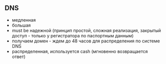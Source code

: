 ## DNS
- медленная
- большая
- must be надежной (принцип простой, сложная реализация, закрытый доступ - только у регистратора по паспортным данным)
- получаем домен - ждем до 48 часов для распределения по системе DNS
- распределенная, используется cash (мгновенно возвращается ответ)
